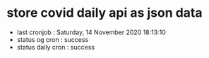 # store covid daily api as json data

- last cronjob : Saturday, 14 November 2020 18:13:10
- status og cron : success
- status daily cron : success
      
      